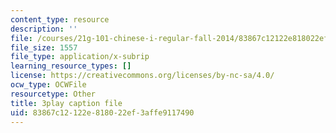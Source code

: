 ```yaml
---
content_type: resource
description: ''
file: /courses/21g-101-chinese-i-regular-fall-2014/83867c12122e818022ef3affe9117490_pVJ6E-jUeb0.srt
file_size: 1557
file_type: application/x-subrip
learning_resource_types: []
license: https://creativecommons.org/licenses/by-nc-sa/4.0/
ocw_type: OCWFile
resourcetype: Other
title: 3play caption file
uid: 83867c12-122e-8180-22ef-3affe9117490
---
```

